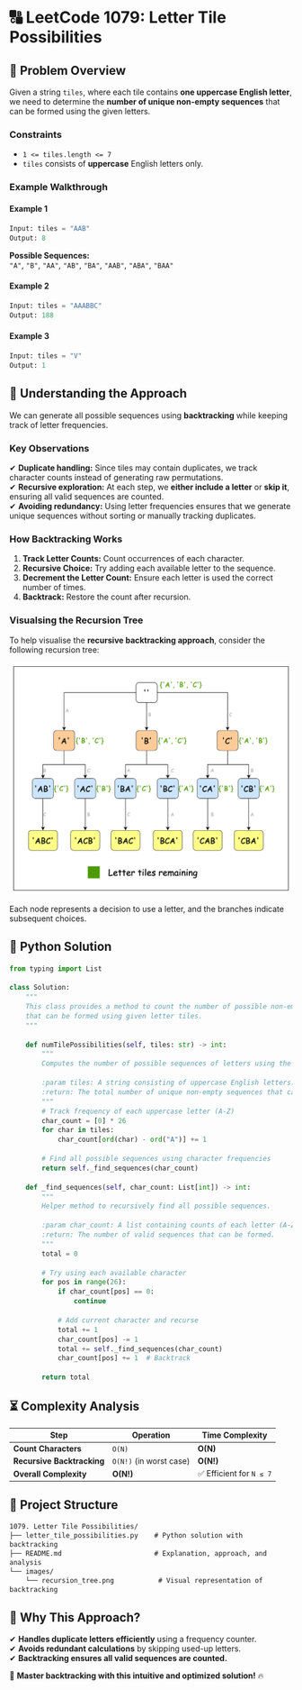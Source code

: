 # 🔠 **LeetCode 1079: Letter Tile Possibilities**

## 📌 **Problem Overview**
Given a string `tiles`, where each tile contains **one uppercase English letter**, we need to determine the **number of unique non-empty sequences** that can be formed using the given letters.

### **Constraints**
- `1 <= tiles.length <= 7`
- `tiles` consists of **uppercase** English letters only.

### **Example Walkthrough**
#### **Example 1**
```python
Input: tiles = "AAB"
Output: 8
```
**Possible Sequences:**  
`"A"`, `"B"`, `"AA"`, `"AB"`, `"BA"`, `"AAB"`, `"ABA"`, `"BAA"`

#### **Example 2**
```python
Input: tiles = "AAABBC"
Output: 188
```

#### **Example 3**
```python
Input: tiles = "V"
Output: 1
```

## 🧠 **Understanding the Approach**
We can generate all possible sequences using **backtracking** while keeping track of letter frequencies. 

### **Key Observations**
✔ **Duplicate handling:** Since tiles may contain duplicates, we track character counts instead of generating raw permutations.  
✔ **Recursive exploration:** At each step, we **either include a letter** or **skip it**, ensuring all valid sequences are counted.  
✔ **Avoiding redundancy:** Using letter frequencies ensures that we generate unique sequences without sorting or manually tracking duplicates.

### **How Backtracking Works**
1. **Track Letter Counts:** Count occurrences of each character.
2. **Recursive Choice:** Try adding each available letter to the sequence.
3. **Decrement the Letter Count:** Ensure each letter is used the correct number of times.
4. **Backtrack:** Restore the count after recursion.

### **Visualsing the Recursion Tree**
To help visualise the **recursive backtracking approach**, consider the following recursion tree:

![Recursion Tree](images/recursion_tree.png)

Each node represents a decision to use a letter, and the branches indicate subsequent choices.

## 🚀 **Python Solution**
```python
from typing import List

class Solution:
    """
    This class provides a method to count the number of possible non-empty sequences
    that can be formed using given letter tiles.
    """

    def numTilePossibilities(self, tiles: str) -> int:
        """
        Computes the number of possible sequences of letters using the given tiles.

        :param tiles: A string consisting of uppercase English letters.
        :return: The total number of unique non-empty sequences that can be formed.
        """
        # Track frequency of each uppercase letter (A-Z)
        char_count = [0] * 26
        for char in tiles:
            char_count[ord(char) - ord("A")] += 1

        # Find all possible sequences using character frequencies
        return self._find_sequences(char_count)

    def _find_sequences(self, char_count: List[int]) -> int:
        """
        Helper method to recursively find all possible sequences.

        :param char_count: A list containing counts of each letter (A-Z).
        :return: The number of valid sequences that can be formed.
        """
        total = 0

        # Try using each available character
        for pos in range(26):
            if char_count[pos] == 0:
                continue

            # Add current character and recurse
            total += 1
            char_count[pos] -= 1
            total += self._find_sequences(char_count)
            char_count[pos] += 1  # Backtrack

        return total
```

## ⏳ **Complexity Analysis**
| Step | Operation | Time Complexity |
|------|------------|----------------|
| **Count Characters** | `O(N)` | **O(N)** |
| **Recursive Backtracking** | `O(N!)` (in worst case) | **O(N!)** |
| **Overall Complexity** | **O(N!)** | ✅ Efficient for `N ≤ 7` |

## 📂 **Project Structure**
```
1079. Letter Tile Possibilities/
├── letter_tile_possibilities.py    # Python solution with backtracking
├── README.md                       # Explanation, approach, and analysis
└── images/
    └── recursion_tree.png           # Visual representation of backtracking
```

## 🎯 **Why This Approach?**
✔ **Handles duplicate letters efficiently** using a frequency counter.  
✔ **Avoids redundant calculations** by skipping used-up letters.  
✔ **Backtracking ensures all valid sequences are counted.**  

🚀 **Master backtracking with this intuitive and optimized solution!** 🔥